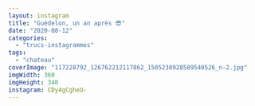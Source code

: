 ```yaml
---
layout: instagram
title: "Guédelon, un an après 😎"
date: "2020-08-12"
categories: 
  - "trucs-instagrammes"
tags:
  - "chateau"
coverImage: "117228792_126762212117862_1505238928589540526_n-2.jpg"
imgWidth: 360
imgHeight: 340
instagram: CDy4gCgheU-
---
```


